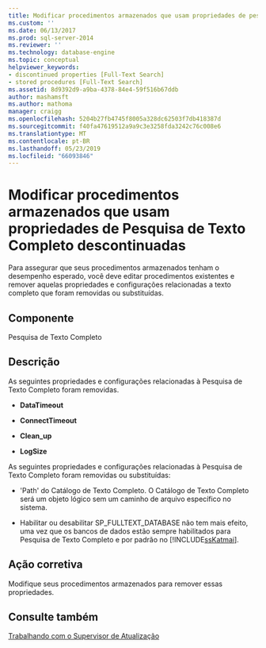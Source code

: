 ```yaml
---
title: Modificar procedimentos armazenados que usam propriedades de pesquisa de texto completo descontinuadas | Microsoft Docs
ms.custom: ''
ms.date: 06/13/2017
ms.prod: sql-server-2014
ms.reviewer: ''
ms.technology: database-engine
ms.topic: conceptual
helpviewer_keywords:
- discontinued properties [Full-Text Search]
- stored procedures [Full-Text Search]
ms.assetid: 8d9392d9-a9ba-4378-84e4-59f516b67ddb
author: mashamsft
ms.author: mathoma
manager: craigg
ms.openlocfilehash: 5204b27fb4745f8005a328dc62503f7db418387d
ms.sourcegitcommit: f40fa47619512a9a9c3e3258fda3242c76c008e6
ms.translationtype: MT
ms.contentlocale: pt-BR
ms.lasthandoff: 05/23/2019
ms.locfileid: "66093846"
---
```

# <a name="modify-stored-procedures-that-use-discontinued-full-text-search-properties"></a>Modificar procedimentos armazenados que usam propriedades de Pesquisa de Texto Completo descontinuadas
  Para assegurar que seus procedimentos armazenados tenham o desempenho esperado, você deve editar procedimentos existentes e remover aquelas propriedades e configurações relacionadas a texto completo que foram removidas ou substituídas.  
  
## <a name="component"></a>Componente  
 Pesquisa de Texto Completo  
  
## <a name="description"></a>Descrição  
 As seguintes propriedades e configurações relacionadas à Pesquisa de Texto Completo foram removidas.  
  
-   **DataTimeout**  
  
-   **ConnectTimeout**  
  
-   **Clean_up**  
  
-   **LogSize**  
  
 As seguintes propriedades e configurações relacionadas à Pesquisa de Texto Completo foram removidas ou substituídas:  
  
-   'Path' do Catálogo de Texto Completo. O Catálogo de Texto Completo será um objeto lógico sem um caminho de arquivo específico no sistema.  
  
-   Habilitar ou desabilitar SP_FULLTEXT_DATABASE não tem mais efeito, uma vez que os bancos de dados estão sempre habilitados para Pesquisa de Texto Completo e por padrão no [!INCLUDE[ssKatmai](../../includes/sskatmai-md.md)].  
  
## <a name="corrective-action"></a>Ação corretiva  
 Modifique seus procedimentos armazenados para remover essas propriedades.  
  
## <a name="see-also"></a>Consulte também  
 [Trabalhando com o Supervisor de Atualização](../../../2014/sql-server/install/working-with-upgrade-advisor.md)  
  
  
